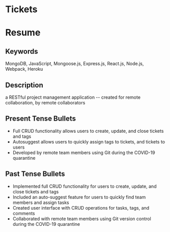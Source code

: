 # Tickets

# Resume

## Keywords

MongoDB, JavaScript, Mongoose.js, Express.js, React.js, Node.js, Webpack, Heroku

## Description

a RESTful project management application -- created for remote collaboration, by remote collaborators

## Present Tense Bullets

- Full CRUD functionality allows users to create, update, and close tickets and tags
- Autosuggest allows users to quickly assign tags to tickets, and tickets to users
- Developed by remote team members using Git during the COVID-19 quarantine

## Past Tense Bullets

- Implemented full CRUD functionality for users to create, update, and close tickets and tags
- Included an auto-suggest feature for users to quickly find team members and assign tasks
- Created user interface with CRUD operations for tasks, tags, and comments
- Collaborated with remote team members using Git version control during the COVID-19 quarantine
